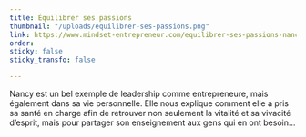 ```yaml
---
title: Équilibrer ses passions
thumbnail: "/uploads/equilibrer-ses-passions.png"
link: https://www.mindset-entrepreneur.com/equilibrer-ses-passions-nancy-bilodeau/
order: 
sticky: false
sticky_transfo: false

---
```

Nancy est un bel exemple de leadership comme entrepreneure, mais également dans sa vie personnelle. Elle nous explique comment elle a pris sa santé en charge afin de retrouver non seulement la vitalité et sa vivacité d’esprit, mais pour partager son enseignement aux gens qui en ont besoin...